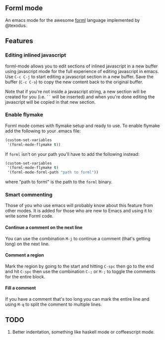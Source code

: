 ## Forml mode

An emacs mode for the awesome [forml](https://github.com/texodus/forml) language implemented by @texodus.

## Features

### Editing inlined javascript

forml-mode allows you to edit sections of inlined javascript in a new
buffer using javascript mode for the full experience of editing
javascript in emacs. Use `C-c C-j` to start editing a javascript
section in a new buffer. Save the buffer (`C-c C-s`) to copy the new
content back to the original buffer.

Note that if you're not inside a javascript string, a new section will
be created for you (i.e. ``` `` ``` will be inserted) and when you're
done editing the javascript will be copied in that new section.

### Enable flymake

Forml mode comes with flymake setup and ready to use. To enable
flymake add the following to your .emacs file:

```lisp
(custom-set-variables
 '(forml-mode-flymake t))
```

If `forml` isn't on your path you'll have to add the following instead:

```lisp
(custom-set-variables
 '(forml-mode-flymake t)
 '(forml-mode-forml-path "path to forml"))
``````

where "path to forml" is the path to the `forml` binary.

### Smart commenting

Those of you who use emacs will probably know about this feature from other modes.
It is added for those who are new to Emacs and using it to write some Forml code.

#### Continue a comment on the next line

You can use the combination `M-j` to continue a comment (that's getting long)
on the next line.

#### Comment a region

Mark the region by going to the start and hitting `C-spc` then go to the end
and hit `C-spc` then use the combination `C-;` or `M-;` to toggle the comments
for the entire block.

#### Fill a comment

If you have a comment that's too long you can mark the entire line and using
`M-q` to split the comment to multiple lines.

## TODO

1. Better indentation, something like haskell mode or coffeescript mode.
